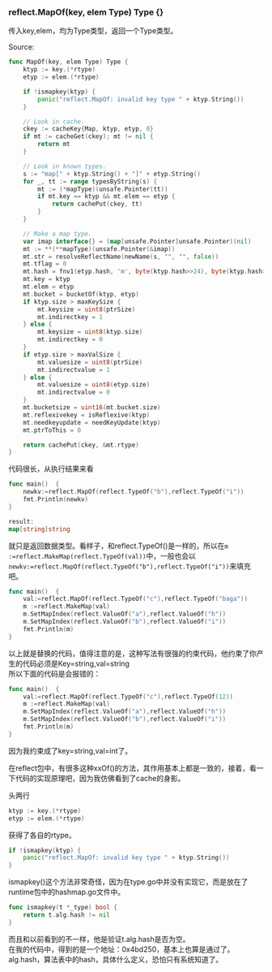 ### reflect.MapOf(key, elem Type) Type {}

传入key,elem，均为Type类型，返回一个Type类型。

Source:
```go
func MapOf(key, elem Type) Type {
	ktyp := key.(*rtype)
	etyp := elem.(*rtype)

	if !ismapkey(ktyp) {
		panic("reflect.MapOf: invalid key type " + ktyp.String())
	}

	// Look in cache.
	ckey := cacheKey{Map, ktyp, etyp, 0}
	if mt := cacheGet(ckey); mt != nil {
		return mt
	}

	// Look in known types.
	s := "map[" + ktyp.String() + "]" + etyp.String()
	for _, tt := range typesByString(s) {
		mt := (*mapType)(unsafe.Pointer(tt))
		if mt.key == ktyp && mt.elem == etyp {
			return cachePut(ckey, tt)
		}
	}

	// Make a map type.
	var imap interface{} = (map[unsafe.Pointer]unsafe.Pointer)(nil)
	mt := **(**mapType)(unsafe.Pointer(&imap))
	mt.str = resolveReflectName(newName(s, "", "", false))
	mt.tflag = 0
	mt.hash = fnv1(etyp.hash, 'm', byte(ktyp.hash>>24), byte(ktyp.hash>>16), byte(ktyp.hash>>8), byte(ktyp.hash))
	mt.key = ktyp
	mt.elem = etyp
	mt.bucket = bucketOf(ktyp, etyp)
	if ktyp.size > maxKeySize {
		mt.keysize = uint8(ptrSize)
		mt.indirectkey = 1
	} else {
		mt.keysize = uint8(ktyp.size)
		mt.indirectkey = 0
	}
	if etyp.size > maxValSize {
		mt.valuesize = uint8(ptrSize)
		mt.indirectvalue = 1
	} else {
		mt.valuesize = uint8(etyp.size)
		mt.indirectvalue = 0
	}
	mt.bucketsize = uint16(mt.bucket.size)
	mt.reflexivekey = isReflexive(ktyp)
	mt.needkeyupdate = needKeyUpdate(ktyp)
	mt.ptrToThis = 0

	return cachePut(ckey, &mt.rtype)
}
```
代码很长，从执行结果来看
```go
func main()  {
	newkv:=reflect.MapOf(reflect.TypeOf("b"),reflect.TypeOf("i"))
	fmt.Println(newkv)
}

result:
map[string]string
```
就只是返回数据类型。看样子，和reflect.TypeOf()是一样的，所以在`m :=reflect.MakeMap(reflect.TypeOf(val))`中，一般也会以`newkv:=reflect.MapOf(reflect.TypeOf("b"),reflect.TypeOf("i"))`来填充吧。

```go
func main()  {
	val:=reflect.MapOf(reflect.TypeOf("c"),reflect.TypeOf("baga"))
	m :=reflect.MakeMap(val)
	m.SetMapIndex(reflect.ValueOf("a"),reflect.ValueOf("h"))
	m.SetMapIndex(reflect.ValueOf("b"),reflect.ValueOf("i"))
	fmt.Println(m)
}
```
以上就是替换的代码，值得注意的是，这种写法有很强的约束代码，他约束了你产生的代码必须是Key=string,val=string  
所以下面的代码是会报错的：  
```go
func main()  {
	val:=reflect.MapOf(reflect.TypeOf("c"),reflect.TypeOf(12))
	m :=reflect.MakeMap(val)
	m.SetMapIndex(reflect.ValueOf("a"),reflect.ValueOf("h"))
	m.SetMapIndex(reflect.ValueOf("b"),reflect.ValueOf("i"))
	fmt.Println(m)
}
```
因为我约束成了key=string,val=int了。  

在reflect包中，有很多这种xxOf()的方法，其作用基本上都是一致的，接着，看一下代码的实现原理吧，因为我仿佛看到了cache的身影。  

头两行
```go
ktyp := key.(*rtype)
etyp := elem.(*rtype)
```
获得了各自的rtype。  

```go
if !ismapkey(ktyp) {
	panic("reflect.MapOf: invalid key type " + ktyp.String())
}
```
ismapkey()这个方法非常奇怪，因为在type.go中并没有实现它，而是放在了runtime包中的hashmap.go文件中。
```go
func ismapkey(t *_type) bool {
	return t.alg.hash != nil
}
```
而且和以前看到的不一样，他是验证t.alg.hash是否为空。  
在我的代码中，得到的是一个地址：0x4bd250，基本上也算是通过了。
alg.hash，算法表中的hash，具体什么定义，恐怕只有系统知道了。  

